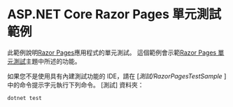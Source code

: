 # <a name="aspnet-core-razor-pages-unit-tests-sample"></a>ASP.NET Core Razor Pages 單元測試範例

此範例說明[Razor Pages](https://docs.microsoft.com/aspnet/core/mvc/razor-pages)應用程式的單元測試。 這個範例會示範[Razor Pages 單元測試](https://docs.microsoft.com/aspnet/core/test/razor-pages-tests)主題中所述的功能。

如果您不是使用具有內建測試功能的 IDE，請在 [*測試/RazorPagesTestSample* ] 中的命令提示字元執行下列命令。 [測試] 資料夾：

```console
dotnet test
```
